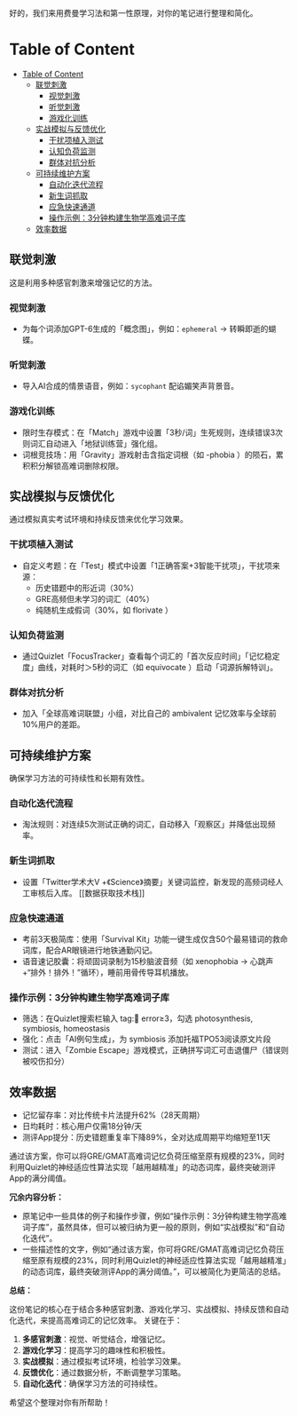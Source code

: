 好的，我们来用费曼学习法和第一性原理，对你的笔记进行整理和简化。

# Table of Content

- [Table of Content](#table-of-content)
  - [联觉刺激](#联觉刺激)
    - [视觉刺激](#视觉刺激)
    - [听觉刺激](#听觉刺激)
    - [游戏化训练](#游戏化训练)
  - [实战模拟与反馈优化](#实战模拟与反馈优化)
    - [干扰项植入测试](#干扰项植入测试)
    - [认知负荷监测](#认知负荷监测)
    - [群体对抗分析](#群体对抗分析)
  - [可持续维护方案](#可持续维护方案)
    - [自动化迭代流程](#自动化迭代流程)
    - [新生词抓取](#新生词抓取)
    - [应急快速通道](#应急快速通道)
    - [操作示例：3分钟构建生物学高难词子库](#操作示例3分钟构建生物学高难词子库)
  - [效率数据](#效率数据)

## 联觉刺激

这是利用多种感官刺激来增强记忆的方法。

### 视觉刺激

- 为每个词添加GPT-6生成的「概念图」，例如：`ephemeral` → 转瞬即逝的蝴蝶。

### 听觉刺激

- 导入AI合成的情景语音，例如：`sycophant` 配谄媚笑声背景音。

### 游戏化训练

- 限时生存模式：在「Match」游戏中设置「3秒/词」生死规则，连续错误3次则词汇自动进入「地狱训练营」强化组。
- 词根竞技场：用「Gravity」游戏射击含指定词根（如 -phobia ）的陨石，累积积分解锁高难词删除权限。

## 实战模拟与反馈优化

通过模拟真实考试环境和持续反馈来优化学习效果。

### 干扰项植入测试

- 自定义考题：在「Test」模式中设置「1正确答案+3智能干扰项」，干扰项来源：
  - 历史错题中的形近词（30%）
  - GRE高频但未学习的词汇（40%）
  - 纯随机生成假词（30%，如 florivate ）

### 认知负荷监测

- 通过Quizlet「FocusTracker」查看每个词汇的「首次反应时间」「记忆稳定度」曲线，对耗时＞5秒的词汇（如 equivocate ）启动「词源拆解特训」。

### 群体对抗分析

- 加入「全球高难词联盟」小组，对比自己的 ambivalent 记忆效率与全球前10%用户的差距。

## 可持续维护方案

确保学习方法的可持续性和长期有效性。

### 自动化迭代流程

- 淘汰规则：对连续5次测试正确的词汇，自动移入「观察区」并降低出现频率。

### 新生词抓取

- 设置「Twitter学术大V +《Science》摘要」关键词监控，新发现的高频词经人工审核后入库。
[[数据获取技术栈]]

### 应急快速通道

- 考前3天极简库：使用「Survival Kit」功能一键生成仅含50个最易错词的救命词库，配合AR眼镜进行地铁通勤闪记。
- 语音速记胶囊：将顽固词录制为15秒脑波音频（如 xenophobia → 心跳声+“排外！排外！”循环），睡前用骨传导耳机播放。

### 操作示例：3分钟构建生物学高难词子库

- 筛选：在Quizlet搜索栏输入 tag:🔬 error≥3，勾选 photosynthesis, symbiosis, homeostasis
- 强化：点击「AI例句生成」，为 symbiosis 添加托福TPO53阅读原文片段
- 测试：进入「Zombie Escape」游戏模式，正确拼写词汇可击退僵尸（错误则被咬伤扣分）

## 效率数据

- 记忆留存率：对比传统卡片法提升62%（28天周期）
- 日均耗时：核心用户仅需18分钟/天
- 测评App提分：历史错题重复率下降89%，全对达成周期平均缩短至11天

通过该方案，你可以将GRE/GMAT高难词记忆负荷压缩至原有规模的23%，同时利用Quizlet的神经适应性算法实现「越用越精准」的动态词库，最终突破测评App的满分阈值。

**冗余内容分析：**

- 原笔记中一些具体的例子和操作步骤，例如“操作示例：3分钟构建生物学高难词子库”，虽然具体，但可以被归纳为更一般的原则，例如“实战模拟”和“自动化迭代”。
- 一些描述性的文字，例如“通过该方案，你可将GRE/GMAT高难词记忆负荷压缩至原有规模的23%，同时利用Quizlet的神经适应性算法实现「越用越精准」的动态词库，最终突破测评App的满分阈值。”，可以被简化为更简洁的总结。

**总结：**

这份笔记的核心在于结合多种感官刺激、游戏化学习、实战模拟、持续反馈和自动化迭代，来提高高难词汇的记忆效率。 关键在于：

1. **多感官刺激**：视觉、听觉结合，增强记忆。
2. **游戏化学习**：提高学习的趣味性和积极性。
3. **实战模拟**：通过模拟考试环境，检验学习效果。
4. **反馈优化**：通过数据分析，不断调整学习策略。
5. **自动化迭代**：确保学习方法的可持续性。

希望这个整理对你有所帮助！
